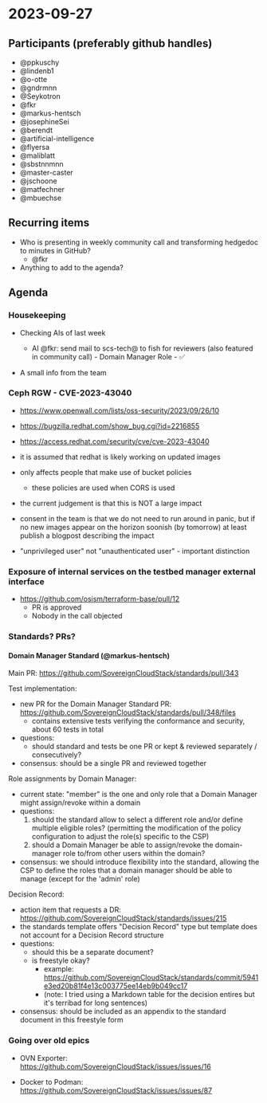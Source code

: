 # 2023-09-27

## Participants (preferably github handles)

- @ppkuschy
- @lindenb1
- @o-otte
- @gndrmnn
- @Seykotron
- @fkr
- @markus-hentsch
- @josephineSei
- @berendt
- @artificial-intelligence
- @flyersa
- @maliblatt
- @sbstnnmnn
- @master-caster
- @jschoone
- @matfechner
- @mbuechse

## Recurring items

- Who is presenting in weekly community call and transforming hedgedoc to minutes in GitHub?
    - @fkr
- Anything to add to the agenda?

## Agenda

### Housekeeping 

- Checking AIs of last week
    - AI @fkr: send mail to scs-tech@ to fish for reviewers (also featured in community call) - Domain Manager Role - ✅

- A small info from the team
 
### Ceph RGW - CVE-2023-43040

- https://www.openwall.com/lists/oss-security/2023/09/26/10
- https://bugzilla.redhat.com/show_bug.cgi?id=2216855
- https://access.redhat.com/security/cve/cve-2023-43040

- it is assumed that redhat is likely working on updated images
- only affects people that make use of bucket policies
    - these policies are used when CORS is used
- the current judgement is that this is NOT a large impact
- consent in the team is that we do not need to run around in panic, but if no new images appear on the horizon soonish (by tomorrow) at least publish a blogpost describing the impact
- "unprivileged user" not "unauthenticated user" - important distinction

### Exposure of internal services on the testbed manager external interface

- https://github.com/osism/terraform-base/pull/12
    - PR is approved
    - Nobody in the call objected


### Standards? PRs?

#### Domain Manager Standard (@markus-hentsch)

Main PR: https://github.com/SovereignCloudStack/standards/pull/343

Test implementation:

- new PR for the Domain Manager Standard PR: https://github.com/SovereignCloudStack/standards/pull/348/files
    - contains extensive tests verifying the conformance and security, about 60 tests in total
- questions:
    - should standard and tests be one PR or kept & reviewed separately / consecutively?
- consensus: should be a single PR and reviewed together

Role assignments by Domain Manager:

- current state: "member" is the one and only role that a Domain Manager might assign/revoke within a domain
- questions:
    1. should the standard allow to select a different role and/or define multiple eligible roles? (permitting the modification of the policy configuration to adjust the role(s) specific to the CSP)
    2. should a Domain Manager be able to assign/revoke the domain-manager role to/from other users within the domain?
- consensus: we should introduce flexibility into the standard, allowing the CSP to define the roles that a domain manager should be able to manage (except for the 'admin' role)

Decision Record:

- action item that requests a DR: https://github.com/SovereignCloudStack/standards/issues/215
- the standards template offers "Decision Record" type but template does not account for a Decision Record structure
- questions:
    - should this be a separate document?
    - is freestyle okay?
        - example: https://github.com/SovereignCloudStack/standards/commit/5941e3ed20b81f4e13c003775ee14eb9b049cc17
        - (note: I tried using a Markdown table for the decision entires but it's terribad for long sentences)
- consensus: should be included as an appendix to the standard document in this freestyle form

### Going over old epics

- OVN Exporter: https://github.com/SovereignCloudStack/issues/issues/16

- Docker to Podman: https://github.com/SovereignCloudStack/issues/issues/87

